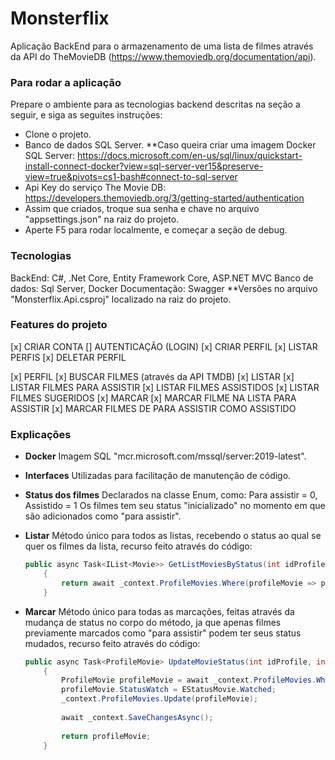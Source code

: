# Monsterflix 

Aplicação BackEnd para o armazenamento de uma lista de filmes através da API do TheMovieDB (https://www.themoviedb.org/documentation/api).

### Para rodar a aplicação 

Prepare o ambiente para as tecnologias backend descritas na seção a seguir, e siga as seguites instruções:
* Clone o projeto.
* Banco de dados SQL Server. 
    **Caso queira criar uma imagem Docker SQL Server: https://docs.microsoft.com/en-us/sql/linux/quickstart-install-connect-docker?view=sql-server-ver15&preserve-view=true&pivots=cs1-bash#connect-to-sql-server
* Api Key do serviço The Movie DB: https://developers.themoviedb.org/3/getting-started/authentication 
* Assim que criados, troque sua senha e chave no arquivo "appsettings.json" na raiz do projeto.
* Aperte F5 para rodar localmente, e começar a seção de debug.

### Tecnologias

BackEnd: C#, .Net Core, Entity Framework Core, ASP.NET MVC 
Banco de dados: Sql Server, Docker 
Documentação: Swagger 
**Versões no arquivo "Monsterflix.Api.csproj" localizado na raiz do projeto. 

### Features do projeto

[x] CRIAR CONTA 
    [] AUTENTICAÇÃO (LOGIN) 
    [x] CRIAR PERFIL 
    [x] LISTAR PERFIS 
    [x] DELETAR PERFIL 

[x] PERFIL 
    [x] BUSCAR FILMES (através da API TMDB) 
    [x] LISTAR 
        [x] LISTAR FILMES PARA ASSISTIR 
        [x] LISTAR FILMES ASSISTIDOS 
        [x] LISTAR FILMES SUGERIDOS 
    [x] MARCAR 
        [x] MARCAR FILME NA LISTA PARA ASSISTIR 
        [x] MARCAR FILMES DE PARA ASSISTIR COMO ASSISTIDO 

### Explicações

* **Docker** 
    Imagem SQL "mcr.microsoft.com/mssql/server:2019-latest".

* **Interfaces** 
    Utilizadas para facilitação de manutenção de código.

* **Status dos filmes** 
    Declarados na classe Enum, como:
        Para assistir = 0,
        Assistido = 1
    Os filmes tem seu status "inicializado" no momento em que são adicionados como "para assistir".

* **Listar** 
    Método único para todos as listas, recebendo o status ao qual se quer os filmes da lista, recurso feito através do código:
    ```c#
    public async Task<IList<Movie>> GetListMoviesByStatus(int idProfile, EStatusMovie statusMovie)
        {
            return await _context.ProfileMovies.Where(profileMovie => profileMovie.IdProfile == idProfile && profileMovie.StatusWatch == statusMovie).Select(profileMovie => profileMovie.Movie).ToListAsync();
        }
    ```

* **Marcar** 
    Método único para todas as marcações, feitas através da mudança de status no corpo do método, ja que apenas filmes previamente marcados como "para assistir" podem ter seus status mudados, recurso feito através do código:
    ```c#
    public async Task<ProfileMovie> UpdateMovieStatus(int idProfile, int idMovie)
        {
            ProfileMovie profileMovie = await _context.ProfileMovies.Where(profileMovie => profileMovie.IdProfile == idProfile && profileMovie.IdMovie == idMovie).FirstOrDefaultAsync();
            profileMovie.StatusWatch = EStatusMovie.Watched;
            _context.ProfileMovies.Update(profileMovie);
            
            await _context.SaveChangesAsync();
            
            return profileMovie;
        }
    ```